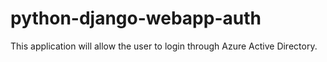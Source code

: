 # python-django-webapp-auth
This application will allow the user to login through Azure Active Directory.
